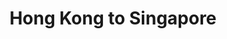 ---
category: far-east-and-asia
title: Hong Kong to Singapore
class: hong-kong-to-singapore
cruiseline: P&O Cruises – Aurora
special-info: Last Minute Special Offer
price: 1029
nights: 8
cruise-url: http://www.planetcruise.co.uk/po-cruises/aurora/12-march-2016/85353?referrersiteid=970
---